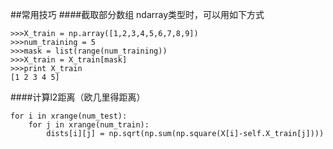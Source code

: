 ##常用技巧
####截取部分数组
ndarray类型时，可以用如下方式

```
>>>X_train = np.array([1,2,3,4,5,6,7,8,9])
>>>num_training = 5
>>>mask = list(range(num_training))
>>>X_train = X_train[mask]
>>>print X_train
[1 2 3 4 5]
```

####计算l2距离（欧几里得距离）
```
for i in xrange(num_test):
    for j in xrange(num_train):
        dists[i][j] = np.sqrt(np.sum(np.square(X[i]-self.X_train[j])))
```
